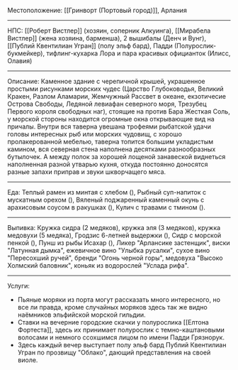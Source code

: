 Местоположение: [[Гринворт (Портовый город)]], Арлания
_____
НПС: [[Роберт Вистлер]] (хозяин, соперник Алкуинга), [[Мирабела Вистлер]] (жена хозяина, барменша), 2 вышибалы (Денч и Вунг), [[Публий Квентилиан Угран]] (полу эльф бард), Падди (Полурослик-букмейкер), тифлинг-кухарка Лора и пара красивых официанток (Илисс, Олавия)
_____
Описание: Каменное здание с черепичной крышей, украшенное простыми рисунками морских чудес (Царство Глубоководья, Великий Кракен, Разлом Аламарии, Жемчужный Рассвет в океане, екзотичесие Острова Свободы, Ледяной левиафан северного моря, Трезубец Первого короля свободных наг), стоящие на против Бара Жесткая Соль, у морской стороны находится огромные окна открывающие вид на причалы. Внутри вся таверна увешана трофеями рыбатской удачи головы интересных рыб или морских чудовищ, с хорошо пролакерованной мебелью, таверна топится большим укладистым камином, вся северная стена наполнена десятками разнообразных бутылочек. А между полок за хорошей лощеной занавеской виднеться наполненная разной утварью кухня, откуда постоянно доносятся разные запахи приправ и звуки шкворчащего мяса. 
_____
Еда: Теплый рамен из минтая с хлебом (), Рыбный суп-напиток с мускатным орехом (), Вяленый поджаренный каменный окунь с арахисовым соусом в ракушках (), Кулич с травами с тмином ().
_____
Выпивка: Кружка сидра (2 медяков), кружка эля (3 медяков), кружка медовухи (5 медяка), Гродзис 6-летней выдержки (), Сидр с морской пенкой (), Пунш из рыбы Исахар (), Ликер "Арлансике застенщик", виски "Латунная дымка", ежевичное вино "Улыбка русалки", сухое вино "Пересохший ручей", бренди "Огонь черной горы", медовуха "Высоко Холмский баловник", коньяк из водорослей "Услада рифа".
_____
Услуги: 
 * Пьяные моряки из порта могут рассказать много интересного, но все ли правда, кроме случайных моряков здесь так же видно наёмников эльфийской морской гильдии. 
* Ставки на вечерние городские скачки у полурослика [[Елтона Фортеста]], здесь их принимает полурослик с темно-каштановыми волосами и немного ссохшимся лицом по имени Падди Грязнорук. 
* Здесь каждый вечер выступает полу эльф бард Публий Квентилиан Угран по прозвищу "Облако", дающий представления на своей виоле. 